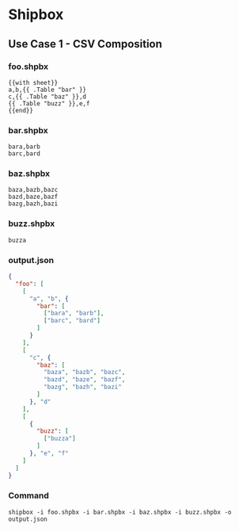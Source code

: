 # Shipbox

## Use Case 1 - CSV Composition

### foo.shpbx

```csv
{{with sheet}}
a,b,{{ .Table "bar" }}
c,{{ .Table "baz" }},d
{{ .Table "buzz" }},e,f
{{end}}
```

### bar.shpbx

```csv
bara,barb
barc,bard
```

### baz.shpbx

```csv
baza,bazb,bazc
bazd,baze,bazf 
bazg,bazh,bazi 
```

### buzz.shpbx

```csv
buzza
```

### output.json

```json
{
  "foo": [
    [
      "a", "b", {
        "bar": [
          ["bara", "barb"],
          ["barc", "bard"]
        ]
      }
    ],
    [
      "c", {
        "baz": [
          "baza", "bazb", "bazc",
          "bazd", "baze", "bazf",
          "bazg", "bazh", "bazi"
        ]
      }, "d"
    ],
    [
      {
        "buzz": [
          ["buzza"]
        ]
      }, "e", "f" 
    ]
  ]
}
```

### Command

```
shipbox -i foo.shpbx -i bar.shpbx -i baz.shpbx -i buzz.shpbx -o output.json
```

